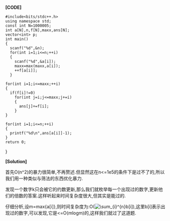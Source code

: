 **[CODE]**

    #include<bits/stdc++.h>
    using namespace std;
    const int N=1000005;
    int a[N],n,f[N],maxx,ans[N];
    vector<int> p;
    int main()
    {
      scanf("%d",&n);
      for(int i=1;i<=n;++i)
      {
        scanf("%d",&a[i]);
        maxx=max(maxx,a[i]);
        ++f[a[i]];
      }
  
    for(int i=1;i<=maxx;++i)
    {
      if(f[i]!=0)
        for(int j=i;j<=maxx;j+=i)
        {
          ans[j]+=f[i];
        }
    }

    for(int i=1;i<=n;++i)
    {
      printf("%d\n",ans[a[i]]-1);
    }
    return 0;
  }

**[Solution]**

首先O(n^2)的暴力很简单,不再赘述.但显然这在n<=1e5的条件下是过不了的,所以我们用一种类似与筛法的东西优化暴力.

发现一个数字k只会被它的约数更新,那么我们就枚举每一个出现过的数字,更新他们的倍数的答案.这样听起来时间复杂度很大,但其实是能过的.

仔细分析,设m=max{a[i]},则时间复杂度为:O(<img src="http://latex.codecogs.com/gif.latex?\sum_{i}^{n}b[i]" title="\sum_{i}^{n}b[i]" />),这里b[i]表示出现过的数字,可以发现,它是<=O(mlogm)的,这样我们就过了这道题.
